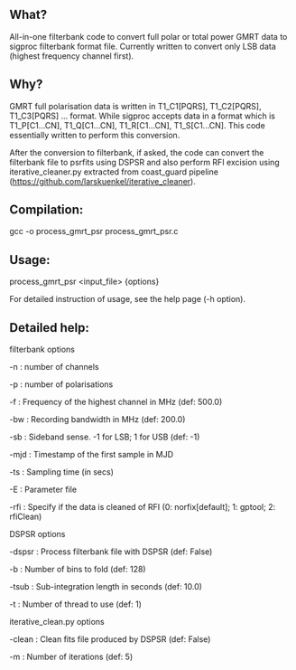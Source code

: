 What?
-------------
All-in-one filterbank code to convert full polar or total power
GMRT data to sigproc filterbank format file. Currently written 
to convert only LSB data (highest frequency channel first).

Why?
-------------
GMRT full polarisation data is written in T1_C1[PQRS], T1_C2[PQRS], 
T1_C3[PQRS] ... format. While sigproc accepts data in a format which
is T1_P[C1...CN], T1_Q[C1...CN], T1_R[C1...CN], T1_S[C1...CN]. This
code essentially written to perform this conversion. 

After the conversion to filterbank, if asked, the code can convert
the filterbank file to psrfits using  DSPSR and also perform  RFI
excision using iterative_cleaner.py extracted from coast_guard 
pipeline (https://github.com/larskuenkel/iterative_cleaner).


Compilation:
------------
gcc -o process_gmrt_psr process_gmrt_psr.c 

Usage:
------------
process_gmrt_psr <input_file> {options}

For detailed instruction of usage, see the help page (-h option).

Detailed help:
------------
filterbank options

-n      : number of channels

-p      : number of polarisations

-f      : Frequency of the highest channel in MHz (def: 500.0)

-bw     : Recording bandwidth in MHz (def: 200.0)

-sb     : Sideband sense. -1 for LSB; 1 for USB (def: -1)

-mjd    : Timestamp of the first sample in MJD

-ts	: Sampling time (in secs)

-E	: Parameter file

-rfi    : Specify if the data is cleaned of RFI
            (0: norfix[default]; 1: gptool; 2: rfiClean)

DSPSR options

-dspsr : Process filterbank file with DSPSR (def: False)

-b     : Number of bins to fold (def: 128)

-tsub  : Sub-integration length in seconds (def: 10.0)

-t     : Number of thread to use (def: 1)

iterative_clean.py options

-clean : Clean fits file produced by DSPSR (def: False)

-m     : Number of iterations (def: 5)
